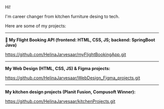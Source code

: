 Hi! 

I'm career changer from kitchen furniture desing to tech.

Here are some of my projects:

___
**🛫  My Flight Booking API (frontend: HTML, CSS, JS; backend: SpringBoot Java)**

https://github.com/HelinaJarvesaar/myFlightBookingApp.git

___
**My Web Design (HTML, CSS, JS) & Figma projects:**

https://github.com/HelinaJarvesaar/WebDesign_Figma_projects.git

___
**My kitchen design projects (Planit Fusion, Compusoft Winner):**

https://github.com/HelinaJarvesaar/kitchenProjects.git


<!---
HelinaJarvesaar/HelinaJarvesaar is a ✨ special ✨ repository because its `README.md` (this file) appears on your GitHub profile.
You can click the Preview link to take a look at your changes.
--->

